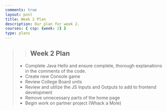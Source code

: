 ```yaml
---
comments: true
layout: post
title: Week 2 Plan
description: Our plan for week 2.
courses: { csp: {week: 2} }
type: plans
---
```

>> ## Week 2 Plan
> * Complete Java Hello and ensure complete, thorough explanations in the comments of the code.
> * Create new Console game
> * Review College Board units
> * Review and utilize the JS Inputs and Outputs to add to frontend development
> * Remove unnecessary parts of the home page
> * Begin work on partner project (Whack a Mole)